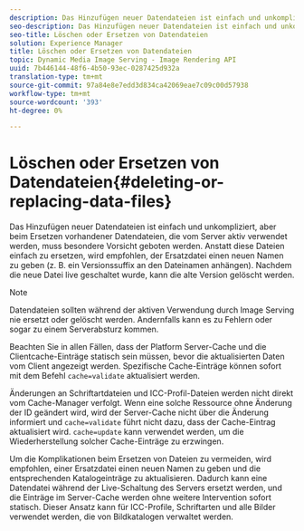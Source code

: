 ```yaml
---
description: Das Hinzufügen neuer Datendateien ist einfach und unkompliziert, aber beim Ersetzen vorhandener Datendateien, die vom Server aktiv verwendet werden, muss besondere Vorsicht geboten werden. Anstatt diese Dateien einfach zu ersetzen, wird empfohlen, der Ersatzdatei einen neuen Namen zu geben (z. B. ein Versionssuffix an den Dateinamen anhängen). Nachdem die neue Datei live geschaltet wurde, kann die alte Version gelöscht werden.
seo-description: Das Hinzufügen neuer Datendateien ist einfach und unkompliziert, aber beim Ersetzen vorhandener Datendateien, die vom Server aktiv verwendet werden, muss besondere Vorsicht geboten werden. Anstatt diese Dateien einfach zu ersetzen, wird empfohlen, der Ersatzdatei einen neuen Namen zu geben (z. B. ein Versionssuffix an den Dateinamen anhängen). Nachdem die neue Datei live geschaltet wurde, kann die alte Version gelöscht werden.
seo-title: Löschen oder Ersetzen von Datendateien
solution: Experience Manager
title: Löschen oder Ersetzen von Datendateien
topic: Dynamic Media Image Serving - Image Rendering API
uuid: 7b446144-48f6-4b50-93ec-0287425d932a
translation-type: tm+mt
source-git-commit: 97a84e8e7edd3d834ca42069eae7c09c00d57938
workflow-type: tm+mt
source-wordcount: '393'
ht-degree: 0%

---
```



# Löschen oder Ersetzen von Datendateien{#deleting-or-replacing-data-files}

Das Hinzufügen neuer Datendateien ist einfach und unkompliziert, aber beim Ersetzen vorhandener Datendateien, die vom Server aktiv verwendet werden, muss besondere Vorsicht geboten werden. Anstatt diese Dateien einfach zu ersetzen, wird empfohlen, der Ersatzdatei einen neuen Namen zu geben (z. B. ein Versionssuffix an den Dateinamen anhängen). Nachdem die neue Datei live geschaltet wurde, kann die alte Version gelöscht werden.

>[!NOTE]
>
>Datendateien sollten während der aktiven Verwendung durch Image Serving nie ersetzt oder gelöscht werden. Andernfalls kann es zu Fehlern oder sogar zu einem Serverabsturz kommen.

Beachten Sie in allen Fällen, dass der Platform Server-Cache und die Clientcache-Einträge statisch sein müssen, bevor die aktualisierten Daten vom Client angezeigt werden. Spezifische Cache-Einträge können sofort mit dem Befehl `cache=validate` aktualisiert werden.

Änderungen an Schriftartdateien und ICC-Profil-Dateien werden nicht direkt vom Cache-Manager verfolgt. Wenn eine solche Ressource ohne Änderung der ID geändert wird, wird der Server-Cache nicht über die Änderung informiert und `cache=validate` führt nicht dazu, dass der Cache-Eintrag aktualisiert wird. `cache=update` kann verwendet werden, um die Wiederherstellung solcher Cache-Einträge zu erzwingen.

Um die Komplikationen beim Ersetzen von Dateien zu vermeiden, wird empfohlen, einer Ersatzdatei einen neuen Namen zu geben und die entsprechenden Katalogeinträge zu aktualisieren. Dadurch kann eine Datendatei während der Live-Schaltung des Servers ersetzt werden, und die Einträge im Server-Cache werden ohne weitere Intervention sofort statisch. Dieser Ansatz kann für ICC-Profile, Schriftarten und alle Bilder verwendet werden, die von Bildkatalogen verwaltet werden.
